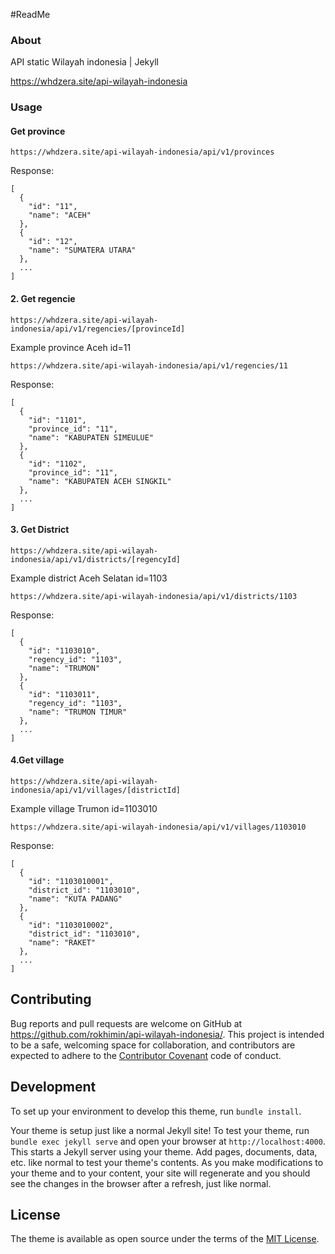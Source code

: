 
#ReadMe

### About
API static Wilayah indonesia | Jekyll

https://whdzera.site/api-wilayah-indonesia

### Usage

#### Get province

```
https://whdzera.site/api-wilayah-indonesia/api/v1/provinces
```

Response:

```
[
  {
    "id": "11",
    "name": "ACEH"
  },
  {
    "id": "12",
    "name": "SUMATERA UTARA"
  },
  ...
]
```

#### 2. Get regencie

```
https://whdzera.site/api-wilayah-indonesia/api/v1/regencies/[provinceId]
```

Example province Aceh id=11

```
https://whdzera.site/api-wilayah-indonesia/api/v1/regencies/11
```

Response:

```
[
  {
    "id": "1101",
    "province_id": "11",
    "name": "KABUPATEN SIMEULUE"
  },
  {
    "id": "1102",
    "province_id": "11",
    "name": "KABUPATEN ACEH SINGKIL"
  },
  ...
]
```

#### 3. Get District

```
https://whdzera.site/api-wilayah-indonesia/api/v1/districts/[regencyId]
```

Example district Aceh Selatan id=1103

```
https://whdzera.site/api-wilayah-indonesia/api/v1/districts/1103
```

Response:

```
[
  {
    "id": "1103010",
    "regency_id": "1103",
    "name": "TRUMON"
  },
  {
    "id": "1103011",
    "regency_id": "1103",
    "name": "TRUMON TIMUR"
  },
  ...
]
```

#### 4.Get village

```
https://whdzera.site/api-wilayah-indonesia/api/v1/villages/[districtId]
```

Example village Trumon id=1103010

```
https://whdzera.site/api-wilayah-indonesia/api/v1/villages/1103010
```

Response:

```
[
  {
    "id": "1103010001",
    "district_id": "1103010",
    "name": "KUTA PADANG"
  },
  {
    "id": "1103010002",
    "district_id": "1103010",
    "name": "RAKET"
  },
  ...
]
```

## Contributing

Bug reports and pull requests are welcome on GitHub at https://github.com/rokhimin/api-wilayah-indonesia/. This project is intended to be a safe, welcoming space for collaboration, and contributors are expected to adhere to the [Contributor Covenant](https://www.contributor-covenant.org/) code of conduct.

## Development

To set up your environment to develop this theme, run `bundle install`.

Your theme is setup just like a normal Jekyll site! To test your theme, run `bundle exec jekyll serve` and open your browser at `http://localhost:4000`. This starts a Jekyll server using your theme. Add pages, documents, data, etc. like normal to test your theme's contents. As you make modifications to your theme and to your content, your site will regenerate and you should see the changes in the browser after a refresh, just like normal.

## License

The theme is available as open source under the terms of the [MIT License](https://opensource.org/licenses/MIT).
